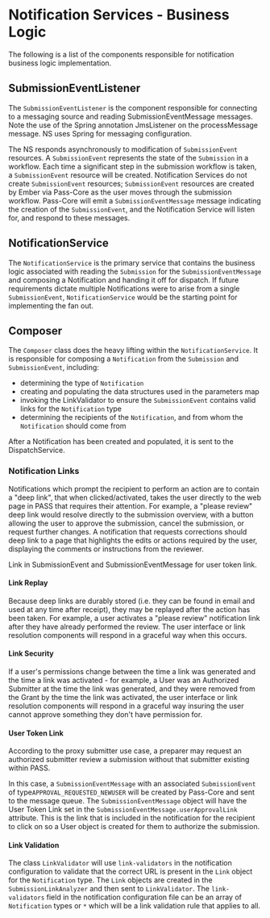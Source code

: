 # Notification Services - Business Logic

The following is a list of the components responsible for notification business logic implementation.

## SubmissionEventListener
The `SubmissionEventListener` is the component responsible for connecting to a messaging source and reading 
SubmissionEventMessage messages.  Note the use of the Spring annotation JmsListener on the processMessage message.  NS 
uses Spring for messaging configuration.

The NS responds asynchronously to modification of `SubmissionEvent` resources. A `SubmissionEvent` represents the state of 
the `Submission` in a workflow. Each time a significant step in the submission workflow is taken, a `SubmissionEvent`
resource will be created.  Notification Services do not create `SubmissionEvent` resources; `SubmissionEvent`
resources are created by Ember via Pass-Core as the user moves through the submission workflow.  Pass-Core will emit 
a `SubmissionEventMessage` message indicating the creation of the `SubmissionEvent`, and the Notification Service will 
listen for, and respond to these messages.

## NotificationService
The `NotificationService` is the primary service that contains the business logic associated with reading the `Submission`
for the `SubmissionEventMessage` and composing a Notification and handing it off for dispatch. If future requirements 
dictate multiple Notifications were to arise from a single `SubmissionEvent`, `NotificationService` would be the starting 
point for implementing the fan out.

## Composer
The `Composer` class does the heavy lifting within the `NotificationService`. It is responsible for composing a `Notification`
from the `Submission` and `SubmissionEvent`, including:

- determining the type of `Notification`
- creating and populating the data structures used in the parameters map
- invoking the LinkValidator to ensure the `SubmissionEvent` contains valid links for the `Notification` type
- determining the recipients of the `Notification`, and from whom the `Notification` should come from

After a Notification has been created and populated, it is sent to the DispatchService.

### Notification Links

Notifications which prompt the recipient to perform an action are to contain a "deep link", that when clicked/activated, 
takes the user directly to the web page in PASS that requires their attention.  For example, a "please review" deep link 
would resolve directly to the submission overview, with a button allowing the user to approve the submission, cancel the 
submission, or request further changes.  A notification that requests corrections should deep link to a page that 
highlights the edits or actions required by the user, displaying the comments or instructions from the reviewer.

Link in SubmissionEvent and SubmissionEventMessage for user token link.

#### Link Replay
Because deep links are durably stored (i.e. they can be found in email and used at any time after receipt), they may be 
replayed after the action has been taken.  For example, a user activates a "please review" notification link after they 
have already performed the review.  The user interface or link resolution components will respond in a graceful way when 
this occurs.

#### Link Security
If a user's permissions change between the time a link was generated and the time a link was activated - for example, a 
User was an Authorized Submitter at the time the link was generated, and they were removed from the Grant by the time 
the link was activated, the user interface or link resolution components will respond in a graceful way insuring the 
user cannot approve something they don't have permission for.

#### User Token Link

According to the proxy submitter use case, a preparer may request an authorized submitter review a submission without 
that submitter existing within PASS. 

In this case, a `SubmissionEventMessage` with an associated `SubmissionEvent` of type`APPROVAL_REQUESTED_NEWUSER` will 
be created by Pass-Core and sent to the message queue. The `SubmissionEventMessage` object will have the User Token
Link set in the `SubmissionEventMessage.userApprovalLink` attribute. This is the link that is included in the
notification for the recipient to click on so a User object is created for them to authorize the submission.

#### Link Validation

The class `LinkValidator` will use `link-validators` in the notification configuration to validate that the correct URL 
is present in the `Link` object for the `Notification` type.  The `Link` objects are created in the 
`SubmissionLinkAnalyzer` and then sent to `LinkValidator`.  The `link-validators` field in the notification 
configuration file can be an array of `Notification` types or `*` which will be a link validation rule that applies to 
all.
